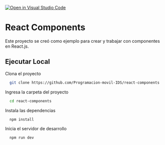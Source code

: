 [![Open in Visual Studio Code](https://classroom.github.com/assets/open-in-vscode-718a45dd9cf7e7f842a935f5ebbe5719a5e09af4491e668f4dbf3b35d5cca122.svg)](https://classroom.github.com/online_ide?assignment_repo_id=11642711&assignment_repo_type=AssignmentRepo)
# React Components

Este proyecto se creó como ejemplo para crear y trabajar con componentes en React.js.

## Ejecutar Local

Clona el proyecto

```bash
  git clone https://github.com/Programacion-movil-IDS/react-components.git
```

Ingresa  la carpeta del proyecto

```bash
  cd react-components
```

Instala las dependencias

```bash
  npm install
```

Inicia el servidor de desarrollo

```bash
  npm run dev
```
